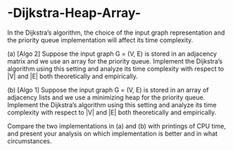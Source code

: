 # -Dijkstra-Heap-Array-
In the Dijkstra’s algorithm, the choice of the input graph representation and the priority queue implementation will affect its time complexity.

(a) [Algo 2] Suppose the input graph G = (V, E) is stored in an adjacency matrix and we use an array for the priority queue. Implement the Dijkstra’s algorithm using this setting and analyze its time complexity with respect to |V| and |E| both theoretically and empirically.

(b) [Algo 1] Suppose the input graph G = (V, E) is stored in an array of adjacency lists and we use a minimizing heap for the priority queue. Implement the Dijkstra’s algorithm using this setting and analyze its time complexity with respect to |V| and |E| both theoretically and empirically.

Compare the two implementations in (a) and (b) with printings of CPU time, and present your analysis on which implementation is better and in what circumstances.
